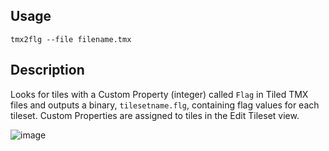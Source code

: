 ## Usage

`tmx2flg --file filename.tmx`

## Description
Looks for tiles with a Custom Property (integer) called `Flag` in Tiled TMX files and outputs a binary, `tilesetname.flg`, containing flag values for each tileset. Custom Properties are assigned to tiles in the Edit Tileset view.

![image](https://user-images.githubusercontent.com/40728628/220176803-334239f6-5344-48b3-a024-d00b03f5ca15.png)
